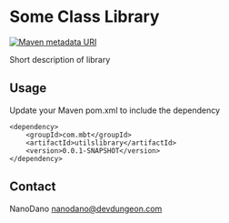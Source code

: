 Some Class Library
==================

[![Maven metadata URI](https://img.shields.io/maven-metadata/v/http/central.maven.org/maven2/com/devdungeon/tools/utilslibrary/maven-metadata.xml.svg)]()

Short description of library

Usage
-----

Update your Maven pom.xml to include the dependency

    <dependency>
        <groupId>com.mbt</groupId>
        <artifactId>utilslibrary</artifactId>
        <version>0.0.1-SNAPSHOT</version>
    </dependency>

Contact
-------

NanoDano <nanodano@devdungeon.com>
